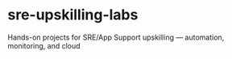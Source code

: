 # sre-upskilling-labs
Hands-on projects for SRE/App Support upskilling — automation, monitoring, and cloud
